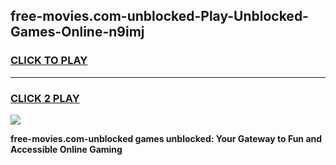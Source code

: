 
## free-movies.com-unblocked-Play-Unblocked-Games-Online-n9imj
<h3>
<a href="https://premium76.site?title=free-movies.com-unblocked&ref=25A">CLICK TO PLAY</a></h3>
<hr>

<h3>
<a href="https://premium76.site?title=free-movies.com-unblocked&ref=25A">CLICK 2 PLAY</a>
  
</h3>

<a href="https://premium76.site?title=free-movies.com-unblocked&ref=25A"><img src="https://clearcache.store/games.png"></a>


**free-movies.com-unblocked games unblocked: Your Gateway to Fun and Accessible Online Gaming**
